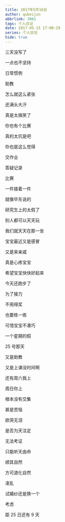 ```yaml
---
title: 2017年5月16日
author: qubeijun
abbrlink: 3061
tags: 个人日记
date: 2017-05-15 17:00:29
series: 个人日记
hide: true
---
```


三天没写了

一点也不坚持

日常惯例

助教

怎么就这么紧张

还满头大汗

真是太搞笑了

你也有个比赛

真的太坑是吧

你也是这么觉得

交作业

答疑记录

比赛

一件接着一件

就像毕东说的

研究生上的太假了

别人都可以天天玩

我们就天天在那一坐

宝宝最近又是感冒

又是来亲戚

真是心疼宝宝

希望宝宝快快好起来

今天还跑步了

为了接力

不用得奖

也要练一练

可惜宝宝不凑巧

一个星期的假

25 号那天

又是助教

又是上课没时间啊

还有周六我上

周日你上

根本没有交集

甚是苦恼

欲哭无泪

是否为天注定

无法考证

只能听天由命

顺其自然

方可道化自然

凌乱

试婚纱还是换一个

考虑

距 25 日还有 9 天
